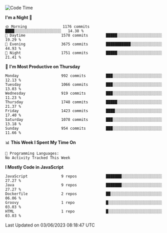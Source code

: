 <!--START_SECTION:waka-->
![Code Time](http://img.shields.io/badge/Code%20Time-1%2C298%20hrs%203%20mins-blue)

**I'm a Night 🦉** 

```text
🌞 Morning                1176 commits        ████░░░░░░░░░░░░░░░░░░░░░   14.38 % 
🌆 Daytime                1578 commits        █████░░░░░░░░░░░░░░░░░░░░   19.29 % 
🌃 Evening                3675 commits        ███████████░░░░░░░░░░░░░░   44.93 % 
🌙 Night                  1751 commits        █████░░░░░░░░░░░░░░░░░░░░   21.41 % 
```
📅 **I'm Most Productive on Thursday** 

```text
Monday                   992 commits         ███░░░░░░░░░░░░░░░░░░░░░░   12.13 % 
Tuesday                  1066 commits        ███░░░░░░░░░░░░░░░░░░░░░░   13.03 % 
Wednesday                919 commits         ███░░░░░░░░░░░░░░░░░░░░░░   11.23 % 
Thursday                 1748 commits        █████░░░░░░░░░░░░░░░░░░░░   21.37 % 
Friday                   1423 commits        ████░░░░░░░░░░░░░░░░░░░░░   17.40 % 
Saturday                 1078 commits        ███░░░░░░░░░░░░░░░░░░░░░░   13.18 % 
Sunday                   954 commits         ███░░░░░░░░░░░░░░░░░░░░░░   11.66 % 
```


📊 **This Week I Spent My Time On** 

```text
💬 Programming Languages: 
No Activity Tracked This Week
```

**I Mostly Code in JavaScript** 

```text
JavaScript               9 repos             ███████░░░░░░░░░░░░░░░░░░   27.27 % 
Java                     9 repos             ███████░░░░░░░░░░░░░░░░░░   27.27 % 
Dockerfile               2 repos             ██░░░░░░░░░░░░░░░░░░░░░░░   06.06 % 
Groovy                   1 repo              █░░░░░░░░░░░░░░░░░░░░░░░░   03.03 % 
HTML                     1 repo              █░░░░░░░░░░░░░░░░░░░░░░░░   03.03 % 
```




 Last Updated on 03/06/2023 08:18:47 UTC
<!--END_SECTION:waka-->
